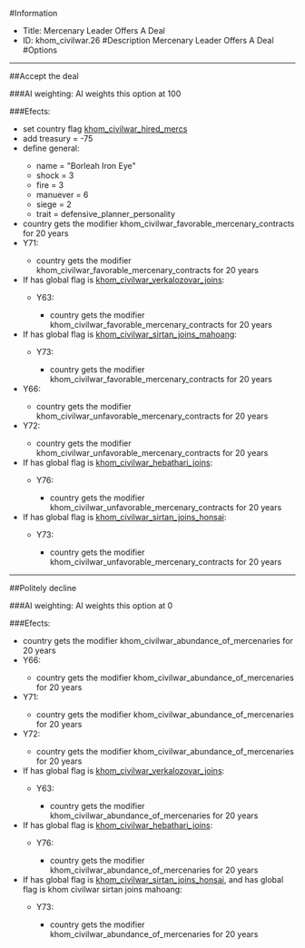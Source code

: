 #Information
 - Title: Mercenary Leader Offers A Deal
 - ID: khom_civilwar.26
#Description
Mercenary Leader Offers A Deal
#Options

___
##Accept the deal

###AI weighting:
AI weights this option at 100


###Efects:<ul><li>set country flag [khom_civilwar_hired_mercs](../flags/khom_civilwar_hired_mercs.md)</li><li>add treasury = -75</li><li>define general:</li><ul><li>name = "Borleah Iron Eye"</li><li>shock = 3</li><li>fire = 3</li><li>manuever = 6</li><li>siege = 2</li><li>trait = defensive_planner_personality</li></ul><li>country gets the modifier khom_civilwar_favorable_mercenary_contracts for 20 years</li><li>Y71:</li><ul><li>country gets the modifier khom_civilwar_favorable_mercenary_contracts for 20 years</li></ul><li>If has global flag is [khom_civilwar_verkalozovar_joins](../flags/khom_civilwar_verkalozovar_joins.md):</li><ul><li>Y63:</li><ul><li>country gets the modifier khom_civilwar_favorable_mercenary_contracts for 20 years</li></ul></ul><li>If has global flag is [khom_civilwar_sirtan_joins_mahoang](../flags/khom_civilwar_sirtan_joins_mahoang.md):</li><ul><li>Y73:</li><ul><li>country gets the modifier khom_civilwar_favorable_mercenary_contracts for 20 years</li></ul></ul><li>Y66:</li><ul><li>country gets the modifier khom_civilwar_unfavorable_mercenary_contracts for 20 years</li></ul><li>Y72:</li><ul><li>country gets the modifier khom_civilwar_unfavorable_mercenary_contracts for 20 years</li></ul><li>If has global flag is [khom_civilwar_hebathari_joins](../flags/khom_civilwar_hebathari_joins.md):</li><ul><li>Y76:</li><ul><li>country gets the modifier khom_civilwar_unfavorable_mercenary_contracts for 20 years</li></ul></ul><li>If has global flag is [khom_civilwar_sirtan_joins_honsai](../flags/khom_civilwar_sirtan_joins_honsai.md):</li><ul><li>Y73:</li><ul><li>country gets the modifier khom_civilwar_unfavorable_mercenary_contracts for 20 years</li></ul></ul></ul>

___
##Politely decline

###AI weighting:
AI weights this option at 0


###Efects:<ul><li>country gets the modifier khom_civilwar_abundance_of_mercenaries for 20 years</li><li>Y66:</li><ul><li>country gets the modifier khom_civilwar_abundance_of_mercenaries for 20 years</li></ul><li>Y71:</li><ul><li>country gets the modifier khom_civilwar_abundance_of_mercenaries for 20 years</li></ul><li>Y72:</li><ul><li>country gets the modifier khom_civilwar_abundance_of_mercenaries for 20 years</li></ul><li>If has global flag is [khom_civilwar_verkalozovar_joins](../flags/khom_civilwar_verkalozovar_joins.md):</li><ul><li>Y63:</li><ul><li>country gets the modifier khom_civilwar_abundance_of_mercenaries for 20 years</li></ul></ul><li>If has global flag is [khom_civilwar_hebathari_joins](../flags/khom_civilwar_hebathari_joins.md):</li><ul><li>Y76:</li><ul><li>country gets the modifier khom_civilwar_abundance_of_mercenaries for 20 years</li></ul></ul><li>If has global flag is [khom_civilwar_sirtan_joins_honsai](../flags/khom_civilwar_sirtan_joins_honsai.md), and has global flag is khom civilwar sirtan joins mahoang:</li><ul><li>Y73:</li><ul><li>country gets the modifier khom_civilwar_abundance_of_mercenaries for 20 years</li></ul></ul></ul>
